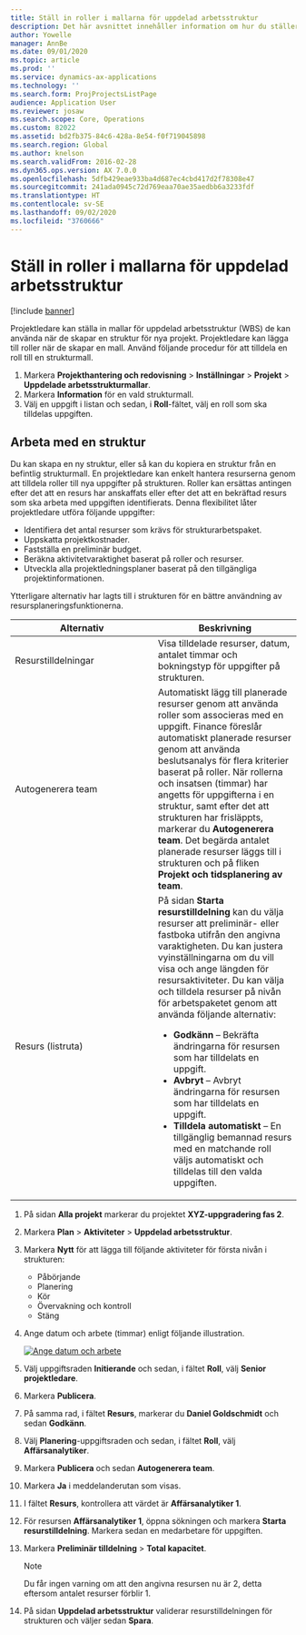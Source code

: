 ```yaml
---
title: Ställ in roller i mallarna för uppdelad arbetsstruktur
description: Det här avsnittet innehåller information om hur du ställer in rollinformation i mallarna för uppdelad arbetsstruktur.
author: Yowelle
manager: AnnBe
ms.date: 09/01/2020
ms.topic: article
ms.prod: ''
ms.service: dynamics-ax-applications
ms.technology: ''
ms.search.form: ProjProjectsListPage
audience: Application User
ms.reviewer: josaw
ms.search.scope: Core, Operations
ms.custom: 82022
ms.assetid: bd2fb375-84c6-428a-8e54-f0f719045898
ms.search.region: Global
ms.author: knelson
ms.search.validFrom: 2016-02-28
ms.dyn365.ops.version: AX 7.0.0
ms.openlocfilehash: 5dfb429eae933ba4d687ec4cbd417d2f78308e47
ms.sourcegitcommit: 241ada0945c72d769eaa70ae35aedbb6a3233fdf
ms.translationtype: HT
ms.contentlocale: sv-SE
ms.lasthandoff: 09/02/2020
ms.locfileid: "3760666"
---
```

# <a name="set-up-roles-on-work-breakdown-structure-templates"></a>Ställ in roller i mallarna för uppdelad arbetsstruktur

[!include [banner](../includes/banner.md)]

Projektledare kan ställa in mallar för uppdelad arbetsstruktur (WBS) de kan använda när de skapar en struktur för nya projekt. Projektledare kan lägga till roller när de skapar en mall. Använd följande procedur för att tilldela en roll till en strukturmall. 

1. Markera **Projekthantering och redovisning** > **Inställningar** > **Projekt** > **Uppdelade arbetsstrukturmallar**.
2. Markera **Information** för en vald strukturmall.
3. Välj en uppgift i listan och sedan, i **Roll**-fältet, välj en roll som ska tilldelas uppgiften.

## <a name="work-with-a-wbs"></a>Arbeta med en struktur

Du kan skapa en ny struktur, eller så kan du kopiera en struktur från en befintlig strukturmall. En projektledare kan enkelt hantera resurserna genom att tilldela roller till nya uppgifter på strukturen. Roller kan ersättas antingen efter det att en resurs har anskaffats eller efter det att en bekräftad resurs som ska arbeta med uppgiften identifierats. Denna flexibilitet låter projektledare utföra följande uppgifter:

- Identifiera det antal resurser som krävs för strukturarbetspaket.
- Uppskatta projektkostnader.
- Fastställa en preliminär budget.
- Beräkna aktivitetvaraktighet baserat på roller och resurser.
- Utveckla alla projektledningsplaner baserat på den tillgängliga projektinformationen.

Ytterligare alternativ har lagts till i strukturen för en bättre användning av resursplaneringsfunktionerna.

<table>
<colgroup>
<col width="50%" />
<col width="50%" />
</colgroup>
<thead>
<tr class="header">
<th>Alternativ</th>
<th>Beskrivning</th>
</tr>
</thead>
<tbody>
<tr class="odd">
<td>Resurstilldelningar</td>
<td>Visa tilldelade resurser, datum, antalet timmar och bokningstyp för uppgifter på strukturen.</td>
</tr>
<tr class="even">
<td>Autogenerera team</td>
<td>Automatiskt lägg till planerade resurser genom att använda roller som associeras med en uppgift. Finance föreslår automatiskt planerade resurser genom att använda beslutsanalys för flera kriterier baserat på roller. När rollerna och insatsen (timmar) har angetts för uppgifterna i en struktur, samt efter det att strukturen har frisläppts, markerar du <strong>Autogenerera team</strong>. Det begärda antalet planerade resurser läggs till i strukturen och på fliken <strong>Projekt och tidsplanering av team</strong>.</td>
</tr>
<tr class="odd">
<td>Resurs (listruta)</td>
<td>På sidan <strong>Starta resurstilldelning</strong> kan du välja resurser att preliminär- eller fastboka utifrån den angivna varaktigheten. Du kan justera vyinställningarna om du vill visa och ange längden för resursaktiviteter. Du kan välja och tilldela resurser på nivån för arbetspaketet genom att använda följande alternativ:
<ul>
<li><strong>Godkänn</strong> – Bekräfta ändringarna för resursen som har tilldelats en uppgift.</li>
<li><strong>Avbryt</strong> – Avbryt ändringarna för resursen som har tilldelats en uppgift.</li>
<li><strong>Tilldela automatiskt</strong> – En tillgänglig bemannad resurs med en matchande roll väljs automatiskt och tilldelas till den valda uppgiften.</li>
</ul></td>
</tr>
</tbody>
</table>

1. På sidan **Alla projekt** markerar du projektet **XYZ-uppgradering fas 2**.
2. Markera **Plan** > **Aktiviteter** > **Uppdelad arbetsstruktur**.
3. Markera **Nytt** för att lägga till följande aktiviteter för första nivån i strukturen:

    - Påbörjande
    - Planering
    - Kör
    - Övervakning och kontroll
    - Stäng

4. Ange datum och arbete (timmar) enligt följande illustration.

    [![Ange datum och arbete](./media/projectresourcing10.jpg)](./media/projectresourcing10.jpg)

5. Välj uppgiftsraden **Initierande** och sedan, i fältet **Roll**, välj **Senior projektledare**.
6. Markera **Publicera**.
7. På samma rad, i fältet **Resurs**, markerar du **Daniel Goldschmidt** och sedan **Godkänn**.
8. Välj **Planering**-uppgiftsraden och sedan, i fältet **Roll**, välj **Affärsanalytiker**.
9. Markera **Publicera** och sedan **Autogenerera team**.
10. Markera **Ja** i meddelanderutan som visas.
11. I fältet **Resurs**, kontrollera att värdet är **Affärsanalytiker 1**.
12. För resursen **Affärsanalytiker 1**, öppna sökningen och markera **Starta resurstilldelning**. Markera sedan en medarbetare för uppgiften.
13. Markera **Preliminär tilldelning** &gt; **Total kapacitet**.

    > [!NOTE] 
    > Du får ingen varning om att den angivna resursen nu är 2, detta eftersom antalet resurser förblir 1.

14. På sidan **Uppdelad arbetsstruktur** validerar resurstilldelningen för strukturen och väljer sedan **Spara**.
